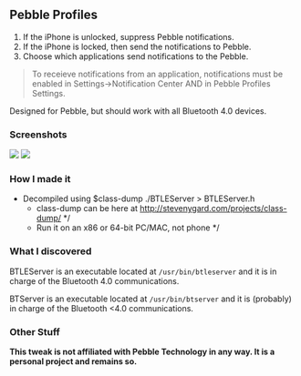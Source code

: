 ## Pebble Profiles
1. If the iPhone is unlocked, suppress Pebble notifications. 
2. If the iPhone is locked, then send the notifications to Pebble.
3. Choose which applications send notifications to the Pebble.

> To receieve notifications from an application, notifications must be enabled in Settings->Notification Center AND in Pebble Profiles Settings.

Designed for Pebble, but should work with all Bluetooth 4.0 devices.

### Screenshots
![](http://i.imgur.com/ke9WOSr.png)
![](http://i.imgur.com/WmbYfsk.png)

### How I made it
- Decompiled using $class-dump ./BTLEServer > BTLEServer.h
	- class-dump can be here at http://stevenygard.com/projects/class-dump/ */
	- Run it on an x86 or 64-bit PC/MAC, not phone */

### What I discovered
BTLEServer is an executable located at `/usr/bin/btleserver` and it is in charge of the Bluetooth 4.0 communications.

BTServer is an executable located at `/usr/bin/btserver` and it is (probably) in charge of the Bluetooth <4.0 communications.


### Other Stuff
__This tweak is not affiliated with Pebble Technology in any way. It is a personal project and remains so.__